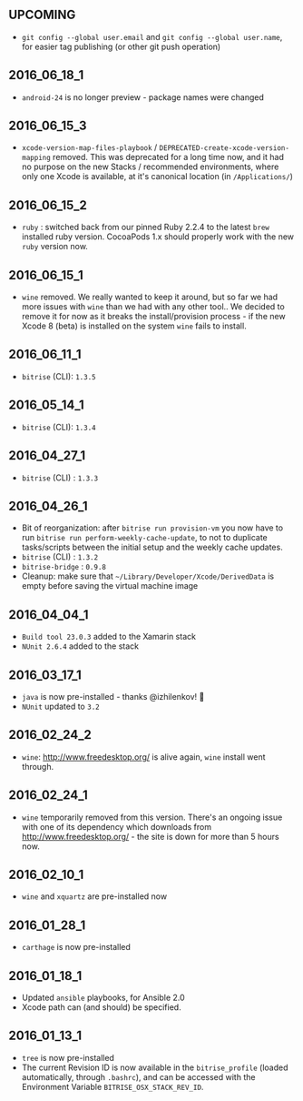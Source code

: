 ## UPCOMING

* `git config --global user.email` and `git config --global user.name`, for easier tag publishing (or other git push operation) 


## 2016_06_18_1

* `android-24` is no longer preview - package names were changed


## 2016_06_15_3

* `xcode-version-map-files-playbook` / `DEPRECATED-create-xcode-version-mapping` removed. This was deprecated
  for a long time now, and it had no purpose on the new Stacks / recommended environments, where only one Xcode
  is available, at it's canonical location (in `/Applications/`)


## 2016_06_15_2

* `ruby` : switched back from our pinned Ruby 2.2.4 to the latest `brew` installed ruby version.
  CocoaPods 1.x should properly work with the new `ruby` version now.


## 2016_06_15_1

* `wine` removed. We really wanted to keep it around, but so far we had more issues with `wine` than we had with any other tool..
  We decided to remove it for now as it breaks the install/provision process - if the new Xcode 8 (beta) is installed on the system
  `wine` fails to install.


## 2016_06_11_1

* `bitrise` (CLI): `1.3.5`


## 2016_05_14_1

* `bitrise` (CLI): `1.3.4`


## 2016_04_27_1

* `bitrise` (CLI) : `1.3.3`


## 2016_04_26_1

* Bit of reorganization: after `bitrise run provision-vm` you now have to run `bitrise run perform-weekly-cache-update`,
  to not to duplicate tasks/scripts between the initial setup and the weekly cache updates.
* `bitrise` (CLI) : `1.3.2`
* `bitrise-bridge` : `0.9.8`
* Cleanup: make sure that `~/Library/Developer/Xcode/DerivedData` is empty before saving the virtual machine image


## 2016_04_04_1

* `Build tool 23.0.3` added to the Xamarin stack
* `NUnit 2.6.4` added to the stack

## 2016_03_17_1

* `java` is now pre-installed - thanks @izhilenkov! 🙌
* `NUnit` updated to `3.2`

## 2016_02_24_2

* `wine`: http://www.freedesktop.org/ is alive again, `wine` install went through.

## 2016_02_24_1

* `wine` temporarily removed from this version. There's an ongoing issue with
  one of its dependency which downloads from http://www.freedesktop.org/ - the
  site is down for more than 5 hours now.

## 2016_02_10_1

* `wine` and `xquartz` are pre-installed now

## 2016_01_28_1

* `carthage` is now pre-installed


## 2016_01_18_1

* Updated `ansible` playbooks, for Ansible 2.0
* Xcode path can (and should) be specified.


## 2016_01_13_1

* `tree` is now pre-installed
* The current Revision ID is now available in the `bitrise_profile` (loaded automatically,
  through `.bashrc`),
  and can be accessed with the Environment Variable `BITRISE_OSX_STACK_REV_ID`.
